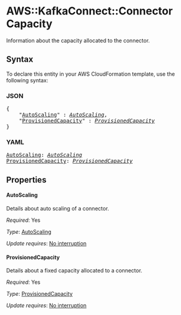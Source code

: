 # AWS::KafkaConnect::Connector Capacity

Information about the capacity allocated to the connector.

## Syntax

To declare this entity in your AWS CloudFormation template, use the following syntax:

### JSON

<pre>
{
    "<a href="#autoscaling" title="AutoScaling">AutoScaling</a>" : <i><a href="autoscaling.md">AutoScaling</a></i>,
    "<a href="#provisionedcapacity" title="ProvisionedCapacity">ProvisionedCapacity</a>" : <i><a href="provisionedcapacity.md">ProvisionedCapacity</a></i>
}
</pre>

### YAML

<pre>
<a href="#autoscaling" title="AutoScaling">AutoScaling</a>: <i><a href="autoscaling.md">AutoScaling</a></i>
<a href="#provisionedcapacity" title="ProvisionedCapacity">ProvisionedCapacity</a>: <i><a href="provisionedcapacity.md">ProvisionedCapacity</a></i>
</pre>

## Properties

#### AutoScaling

Details about auto scaling of a connector.

_Required_: Yes

_Type_: <a href="autoscaling.md">AutoScaling</a>

_Update requires_: [No interruption](https://docs.aws.amazon.com/AWSCloudFormation/latest/UserGuide/using-cfn-updating-stacks-update-behaviors.html#update-no-interrupt)

#### ProvisionedCapacity

Details about a fixed capacity allocated to a connector.

_Required_: Yes

_Type_: <a href="provisionedcapacity.md">ProvisionedCapacity</a>

_Update requires_: [No interruption](https://docs.aws.amazon.com/AWSCloudFormation/latest/UserGuide/using-cfn-updating-stacks-update-behaviors.html#update-no-interrupt)
